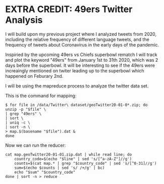 # EXTRA CREDIT: 49ers Twitter Analysis

I will build upon my previous project where I analyzed tweets from 2020, including the relative frequency of different language tweets, and the frequency of tweets about Coronavirus in the early days of the pandemic.

Inspiried by the upcoming 49ers vs Chiefs superbowl rematch I will track and plot the keyword "49ers" from January 1st to 31th 2020, which was 2 days before the superbowl. It will be interesting to see if the 49ers were increaingly mentioned on twiter leading up to the superbowl which happened on Feburary 2nd. 

I will be using the mapreduce process to analyze the twitter data set.

This is the command for mapping:

```
$ for file in /data/Twitter\ dataset/geoTwitter20-01-0*.zip; do 
unzip -p "$file" \
| grep "49ers" \
| sort \
| uniq -c \
| sort -n \
> map.$(basename "$file").dat &
done

```

Now we can run the reducer:

```
cat map.geoTwitter20-01-01.zip.dat | while read line; do
    country_code=$(echo "$line" | sed 's/[^a-zA-Z"]//g')
    counts=$(cat map.* | grep "$country_code" | sed 's/[^0-31]//g')
    sum=$(echo $counts | sed 's/ /+/g' | bc)
    echo "$sum" "$country_code"
done | sort -n > reduce
```
